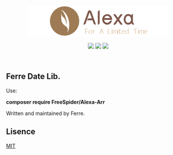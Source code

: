 <p align="center"><img src="https://raw.githubusercontent.com/FreeSpider/Resources/master/img/alexa-logo.png"></p>
<p align="center">
<a href="https://travis-ci.org/FreeSpider/Alexa-Arr"><img src="https://travis-ci.org/FreeSpider/Alexa-Arr.svg?branch=master"></a>
<!--<a href="https://github.com/FreeSpider/Alexa-Arr/releases"><img src="https://img.shields.io/github/release/FreeSpider/Alexa-Arr.svg"></a>-->
<a href="https://github.com/FreeSpider/Alexa-Arr/blob/master/LICENSE"><img src="https://img.shields.io/badge/license-MIT-3e8374.svg"></a>
<a href="#"><img src="https://img.shields.io/badge/language-php-45d298.svg"></a>
</p>
<br />

## Ferre Date Lib. ##

Use:

**composer require FreeSpider/Alexa-Arr**

Written and maintained by Ferre.


## Lisence ##

[MIT](https://opensource.org/licenses/MIT "MIT")

